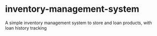 # inventory-management-system
A simple inventory management system to store and loan products, with loan history tracking

